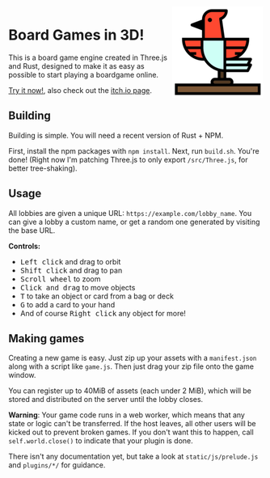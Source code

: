 <img src="static/apple-touch-icon.png" align="right" />

# Board Games in 3D!

This is a board game engine created in Three.js and Rust, designed to make it as easy as possible to start playing a boardgame online.

[Try it now!](https://birdga.me/), also check out the [itch.io page](https://tesseractcat.itch.io/birdgame).

## Building

Building is simple. You will need a recent version of Rust + NPM.

First, install the npm packages with `npm install`. Next, run `build.sh`. You're done!
(Right now I'm patching Three.js to only export `/src/Three.js`, for better tree-shaking).

## Usage

All lobbies are given a unique URL: `https://example.com/lobby_name`. You can
give a lobby a custom name, or get a random one generated by visiting the base URL.

**Controls:**
- <kbd>Left click</kbd> and drag to orbit
- <kbd>Shift click</kbd> and drag to pan
- <kbd>Scroll wheel</kbd> to zoom
- <kbd>Click and drag</kbd> to move objects
- <kbd>T</kbd> to take an object or card from a bag or deck
- <kbd>G</kbd> to add a card to your hand
- And of course <kbd>Right click</kbd> any object for more!

## Making games

Creating a new game is easy. Just zip up your assets with a `manifest.json` along with a script like `game.js`.
Then just drag your zip file onto the game window.

You can register up to 40MiB of assets (each under 2 MiB), which will be stored and distributed on the server
until the lobby closes.

**Warning**: Your game code runs in a web worker, which means that any state or logic can't be transferred.
If the host leaves, all other users will be kicked out to prevent broken games.
If you don't want this to happen, call `self.world.close()` to indicate that your plugin is done.

There isn't any documentation yet, but take a look at `static/js/prelude.js` and `plugins/*/` for guidance.
